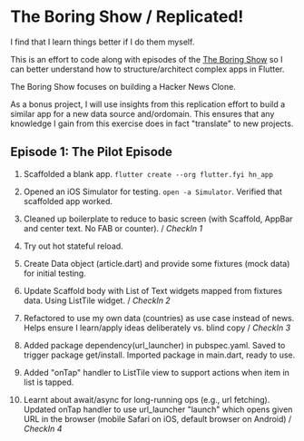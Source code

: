 # The Boring Show / Replicated!

I find that I learn things better if I do them myself. 

This is an effort to code along with episodes of the [The Boring Show](https://www.youtube.com/playlist?list=PLOU2XLYxmsIK0r_D-zWcmJ1plIcDNnRkK) so I can better understand how to structure/architect complex apps in Flutter.

The Boring Show focuses on building a Hacker News Clone.

As a bonus project, I will use insights from this replication effort to build a similar app for a new data source and/ordomain. This ensures that any knowledge I gain from this exercise does in fact "translate" to new projects.


## Episode 1: The Pilot Episode

1. Scaffolded a blank app. ```flutter create --org flutter.fyi hn_app```


2. Opened an iOS Simulator for testing. ```open -a Simulator```. Verified that scaffolded app worked.

3. Cleaned up boilerplate to reduce to basic screen (with Scaffold, AppBar and center text. No FAB or counter). / _CheckIn 1_

4. Try out hot stateful reload.

5. Create Data object (article.dart) and provide some fixtures (mock data) for initial testing.

6. Update Scaffold body with List of Text widgets mapped from fixtures data. Using ListTile widget. / _CheckIn 2_

7. Refactored to use my own data (countries) as use case instead of news. Helps ensure I learn/apply ideas deliberately vs. blind copy / _CheckIn 3_

8. Added package dependency(url_launcher) in pubspec.yaml. Saved to trigger package get/install. Imported package in main.dart, ready to use.

9. Added "onTap" handler to ListTile view to support actions when item in list is tapped.

10. Learnt about await/async for long-running ops (e.g., url fetching). Updated onTap handler to use url_launcher "launch" which opens given URL in the browser (mobile Safari on iOS, default browser on Android) / _CheckIn 4_

